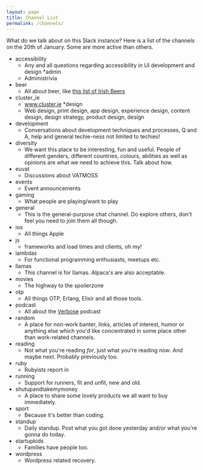 ```yaml
---
layout: page
title: Channel List
permalink: /channels/
---
```


What do we talk about on this Slack instance? Here is a list of the channels on the 20th of January. Some are more active than others.

* accessibility
  * Any and all questions regarding accessibility in UI development and design
*admin
  * Administrivia
* beer
  * All about beer, like [this list of Irish Beers][irish-beers]
* cluster_ie
  * www.cluster.ie
*design
  * Web design, print design, app design, experience design, content design, design strategy, product design, design
* development
  * Conversations about development techniques and processes, Q and A, help and general techie-ness not limited to techies!
* diversity
  * We want this place to be interesting, fun and useful. People of different genders, different countries, colours, abilities as well as opinions are what we need to achieve this. Talk about how.
* euvat
  * Discussions about VATMOSS
* events
  * Event announcements
* gaming
  * What people are playing/want to play
* general
  * This is the general-purpose chat channel. Do explore others, don't feel you need to join them all though. 
* ios
  * All things Apple
* js
  * frameworks and load times and clients, oh my!
* lambdas
  * For functional programming enthusiasts, meetups etc.
* llamas
  * This channel is for llamas. Alpaca's are also acceptable.
* movies
  * The highway to the spoilerzone
* otp
  * All things OTP, Erlang, Elixir and all those tools.
* podcast
  * All about the [Verbose][verbose] podcast
* random
  * A place for non-work banter, links, articles of interest, humor or anything else which you'd like concentrated in some place other than work-related channels.
* reading
  * Not what you're reading *for*, just what you're reading *now*. And maybe next. Probably previously too.
* ruby
  * Rubyists report in
* running
  * Support for runners, fit and unfit, new and old.
* shutupandtakemymoney
  * A place to share some lovely products we all want to buy immediately.
* sport
  * Because it's better than coding.
* standup
  * Daily standup. Post what you got done yesterday and/or what you're gonna do today.
* startupkids
  * Families have people too.
* wordpress
  * Wordpress related recovery.

[irish-beers]: http://www.belgiansmaak.com/irish-beers-to-try-in-2015/
[verbose]: https://itunes.apple.com/ie/podcast/the-verbose-podcast/id652218985